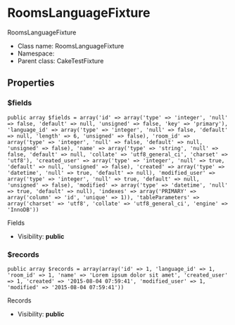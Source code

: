 RoomsLanguageFixture
===============

RoomsLanguageFixture




* Class name: RoomsLanguageFixture
* Namespace: 
* Parent class: CakeTestFixture





Properties
----------


### $fields

    public array $fields = array('id' => array('type' => 'integer', 'null' => false, 'default' => null, 'unsigned' => false, 'key' => 'primary'), 'language_id' => array('type' => 'integer', 'null' => false, 'default' => null, 'length' => 6, 'unsigned' => false), 'room_id' => array('type' => 'integer', 'null' => false, 'default' => null, 'unsigned' => false), 'name' => array('type' => 'string', 'null' => false, 'default' => null, 'collate' => 'utf8_general_ci', 'charset' => 'utf8'), 'created_user' => array('type' => 'integer', 'null' => true, 'default' => null, 'unsigned' => false), 'created' => array('type' => 'datetime', 'null' => true, 'default' => null), 'modified_user' => array('type' => 'integer', 'null' => true, 'default' => null, 'unsigned' => false), 'modified' => array('type' => 'datetime', 'null' => true, 'default' => null), 'indexes' => array('PRIMARY' => array('column' => 'id', 'unique' => 1)), 'tableParameters' => array('charset' => 'utf8', 'collate' => 'utf8_general_ci', 'engine' => 'InnoDB'))

Fields



* Visibility: **public**


### $records

    public array $records = array(array('id' => 1, 'language_id' => 1, 'room_id' => 1, 'name' => 'Lorem ipsum dolor sit amet', 'created_user' => 1, 'created' => '2015-08-04 07:59:41', 'modified_user' => 1, 'modified' => '2015-08-04 07:59:41'))

Records



* Visibility: **public**



